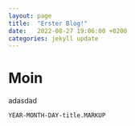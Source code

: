 ```yaml
---
layout: page
title:  "Erster Blog!"
date:   2022-08-27 19:06:00 +0200
categories: jekyll update
---
```

# Moin

adasdad


`YEAR-MONTH-DAY-title.MARKUP`
